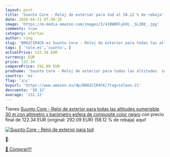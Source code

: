 ```yaml
---
layout: post
title: 'Suunto Core - Reloj de exterior para tod al 58.12 % de rebaja'
date: 2020-04-21 07:50:35
image: 'https://m.media-amazon.com/images/I/410WD0lybXL._SL200_.jpg'
comments: true
category: ofertas
author: ring
slug: 'B002CIR4CK-es Suunto Core - Reloj de exterior para todas las altitudes...'
tags: [ 'tole.es','suunto', ]
actualPrice: 122.34 EUR
currency: EUR
price: 122.34
comparePrice: 292.09 EUR
prodname: 'Suunto Core - Reloj de exterior para todas las altitudes  sumergible  30 m   con altímetro y barómetro  esfera de composite  color negro'
country: 'es'
flag: '🇪🇸'
buyurl: 'https://www.amazon.es/dp/B002CIR4CK/?tag=tolees-21'
descuento: '58.12'
average: '131.12'
---
```


Tienes [Suunto Core - Reloj de exterior para todas las altitudes  sumergible  30 m   con altímetro y barómetro  esfera de composite  color negro](https://www.amazon.es/dp/B002CIR4CK/?tag=tolees-21) con precio final de  122.34 EUR (original: 292.09 EUR) (58.12 %  de rebaja) aqui!

[![Suunto Core - Reloj de exterior para tod](https://m.media-amazon.com/images/I/410WD0lybXL._SL200_.jpg)](https://www.amazon.es/dp/B002CIR4CK/?tag=tolees-21)

🔎:


[🛒 Comprar!!!](https://www.amazon.es/dp/B002CIR4CK/?tag=tolees-21)
